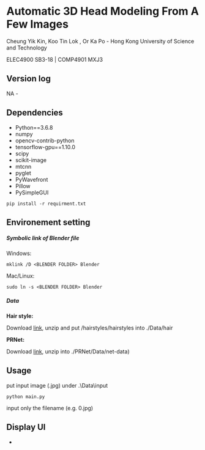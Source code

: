 # Automatic 3D Head Modeling From A Few Images

Cheung Yik Kin, Koo Tin Lok , Or Ka Po - Hong Kong University of Science and Technology

ELEC4900 SB3-18 | COMP4901 MXJ3

## Version log
NA - 

## Dependencies

* Python==3.6.8
* numpy
* opencv-contrib-python
* tensorflow-gpu==1.10.0
* scipy
* scikit-image
* mtcnn
* pyglet
* PyWavefront
* Pillow
* PySimpleGUI

```
pip install -r requirment.txt
```

## Environement setting

##### Symbolic link of Blender file

Windows: 
```
mklink /D <BLENDER FOLDER> Blender
```
Mac/Linux:
``` 
sudo ln -s <BLENDER FOLDER> Blender
```

##### Data

**Hair style:** 

Download [link](http://www-scf.usc.edu/~liwenhu/SHM/database.html), unzip and put /hairstyles/hairstyles into ./Data/hair

**PRNet:**

Download [link](https://drive.google.com/file/d/1UoE-XuW1SDLUjZmJPkIZ1MLxvQFgmTFH/view?usp=sharing), unzip into ./PRNet/Data/net-data)

## Usage

put input image (.jpg) under .\Data\input

```
python main.py
```
input only the filename (e.g. 0.jpg)

## Display UI

-

